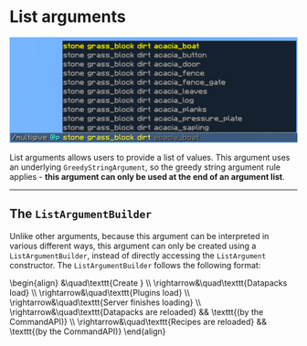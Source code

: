 # List arguments

![](./images/arguments/listargument.png)

List arguments allows users to provide a list of values. This argument uses an underlying `GreedyStringArgument`, so the greedy string argument rule applies - **this argument can only be used at the end of an argument list**.

-----

## The `ListArgumentBuilder`

Unlike other arguments, because this argument can be interpreted in various different ways, this argument can only be created using a `ListArgumentBuilder`, instead of directly accessing the `ListArgument` constructor. The `ListArgumentBuilder` follows the following format:

\begin{align}
&\quad\texttt{Create } \\\\
\rightarrow&\quad\texttt{Datapacks load} \\\\
\rightarrow&\quad\texttt{Plugins load} \\\\
\rightarrow&\quad\texttt{Server finishes loading} \\\\
\rightarrow&\quad\texttt{Datapacks are reloaded} && \texttt{(by the CommandAPI)} \\\\
\rightarrow&\quad\texttt{Recipes are reloaded} && \texttt{(by the CommandAPI)}
\end{align}